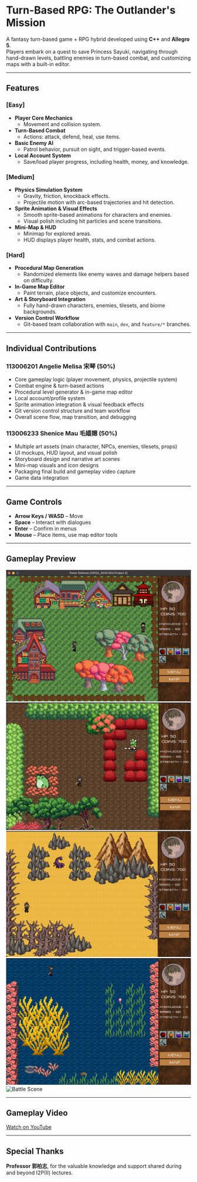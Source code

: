 # Turn-Based RPG: The Outlander's Mission

A fantasy turn-based game + RPG hybrid developed using **C++** and **Allegro 5**.  
Players embark on a quest to save Princess Sayuki, navigating through hand-drawn levels, battling enemies in turn-based combat, and customizing maps with a built-in editor.

---

## Features

### [Easy]
- **Player Core Mechanics**
  - Movement and collision system.
- **Turn-Based Combat**
  - Actions: attack, defend, heal, use items.
- **Basic Enemy AI**
  - Patrol behavior, pursuit on sight, and trigger-based events.
- **Local Account System**
  - Save/load player progress, including health, money, and knowledge.

### [Medium]
- **Physics Simulation System**
  - Gravity, friction, knockback effects.
  - Projectile motion with arc-based trajectories and hit detection.
- **Sprite Animation & Visual Effects**
  - Smooth sprite-based animations for characters and enemies.
  - Visual polish including hit particles and scene transitions.
- **Mini-Map & HUD**
  - Minimap for explored areas.
  - HUD displays player health, stats, and combat actions.

### [Hard]
- **Procedural Map Generation**
  - Randomized elements like enemy waves and damage helpers based on difficulty.
- **In-Game Map Editor**
  - Paint terrain, place objects, and customize encounters.
- **Art & Storyboard Integration**
  - Fully hand-drawn characters, enemies, tilesets, and biome backgrounds.
- **Version Control Workflow**
  - Git-based team collaboration with `main`, `dev`, and `feature/*` branches.

---

## Individual Contributions

### 113006201 Angelie Melisa 宋琴 (50%)
- Core gameplay logic (player movement, physics, projectile system)
- Combat engine & turn-based actions
- Procedural level generator & in-game map editor
- Local account/profile system
- Sprite animation integration & visual feedback effects
- Git version control structure and team workflow
- Overall scene flow, map transition, and debugging

### 113006233 Shenice Mau 毛嬉𡟯 (50%)
- Multiple art assets (main character, NPCs, enemies, tilesets, props)
- UI mockups, HUD layout, and visual polish
- Storyboard design and narrative art scenes
- Mini-map visuals and icon designs
- Packaging final build and gameplay video capture
- Game data integration

---

## Game Controls
- **Arrow Keys / WASD** – Move
- **Space** – Interact with dialogues
- **Enter** – Confirm in menus
- **Mouse** – Place items, use map editor tools

---

## Gameplay Preview

![Village Scene](gameplay/village.png)  
![Forest Scene](gameplay/forest.png)  
![Sahara Scene](gameplay/sahara.png)  
![Ocean Scene](gameplay/ocean.png)  
![Battle Scene](gameplay/battle.png)

---

## Gameplay Video

[Watch on YouTube](https://www.youtube.com/watch?v=0TviIqtmWdY)

---

## Special Thanks

**Professor 郭柏志**, for the valuable knowledge and support shared during and beyond I2P(II) lectures.
